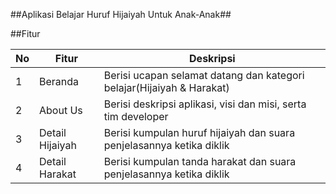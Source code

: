 ##Aplikasi Belajar Huruf Hijaiyah Untuk Anak-Anak##

##Fitur

| No | Fitur  | Deskripsi  |
| -- | --- | --- |
| 1 | Beranda | Berisi ucapan selamat datang dan kategori belajar(Hijaiyah & Harakat) |
| 2 | About Us | Berisi deskripsi aplikasi, visi dan misi, serta tim developer |
| 3 |  Detail Hijaiyah | Berisi kumpulan huruf hijaiyah dan suara penjelasannya ketika diklik |
| 4 |  Detail Harakat | Berisi kumpulan tanda harakat dan suara penjelasannya ketika diklik |
